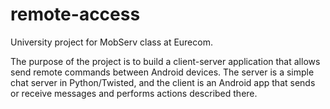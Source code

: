 # remote-access

University project for MobServ class at Eurecom.

The purpose of the project is to build a client-server application that allows send remote commands between Android devices.
The server is a simple chat server in Python/Twisted, and the client is an Android app that sends or receive messages and performs actions described there.
